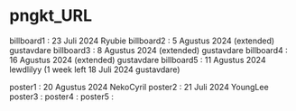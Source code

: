# pngkt_URL

billboard1 : 23 Juli 2024 Ryubie
billboard2 : 5 Agustus 2024 (extended) gustavdare
billboard3 : 8 Agustus 2024 (extended) gustavdare
billboard4 : 16 Agustus 2024 (extended) gustavdare
billboard5 : 11 Agustus 2024 lewdlilyy (1 week left 18 Juli 2024 gustavdare)

poster1 : 20 Agustus 2024 NekoCyril
poster2 : 21 Juli 2024 YoungLee
poster3 :
poster4 :
poster5 :
